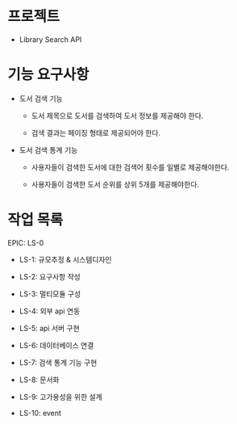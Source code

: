 # 프로젝트

- Library Search API

# 기능 요구사항

- 도서 검색 기능

    - 도서 제목으로 도서를 검색하여 도서 정보를 제공해야 한다.

    - 검색 결과는 페이징 형태로 제공되어야 한다.

- 도서 검색 통계 기능

    - 사용자들이 검색한 도서에 대한 검색어 횟수를 일별로 제공해야한다.

    - 사용자들이 검색한 도서 순위를 상위 5개를 제공해야한다.

# 작업 목록

EPIC: LS-0

- LS-1: 규모추정 & 시스템디자인

- LS-2: 요구사항 작성

- LS-3: 멀티모듈 구성

- LS-4: 외부 api 연동

- LS-5: api 서버 구현

- LS-6: 데이터베이스 연결

- LS-7: 검색 통계 기능 구현

- LS-8: 문서화

- LS-9: 고가용성을 위한 설계

- LS-10: event